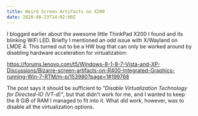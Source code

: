 ```yaml
---
title: Weird Screen Artifacts on X200
date: 2020-08-23T14:02:00Z
---
```


I blogged earlier about the awesome little ThinkPad X200 I found and its
blinking WiFi LED.  Briefly I mentioned an odd issue with X/Wayland on
LMDE 4.  This turned out to be a HW bug that can only be worked around
by disabling hardware acceleration for virtualization:

https://forums.lenovo.com/t5/Windows-8-1-8-7-Vista-and-XP-Discussions/Bizarre-screen-artifacts-on-R400-Integrated-Graphics-running-Win-7-RTM/m-p/153980?page=1#199768

The post says it should be sufficient to *"Disable Virtualization
Technology for Directed-IO (VT-d)"*, but that didn't work for me,
and I wanted to keep the 8 GiB of RAM I managed to fit into it.
What *did work*, however, was to disable all the virtualization
options.
